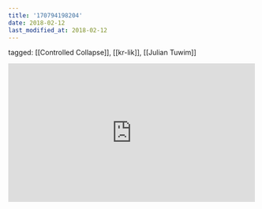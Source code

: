 ```yaml
---
title: '170794198204'
date: 2018-02-12
last_modified_at: 2018-02-12
---
```

tagged: [[Controlled Collapse]], [[kr-lik]], [[Julian Tuwim]]
<iframe allow="accelerometer; autoplay; clipboard-write; encrypted-media; gyroscope; picture-in-picture" allowfullscreen="" frameborder="0" height="281" id="youtube_iframe" src="https://www.youtube.com/embed/_xyleTfxTqY?feature=oembed&amp;enablejsapi=1&amp;origin=https://safe.txmblr.com&amp;wmode=opaque" width="500"></iframe>